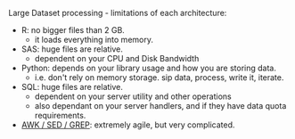 Large Dataset processing - limitations of each architecture:
- R: no bigger files than 2 GB.
  - it loads everything into memory.
- SAS: huge files are relative.
  - dependent on your CPU and Disk Bandwidth
- Python: depends on your library usage and how you are storing data.
  - i.e. don't rely on memory storage. sip data, process, write it, iterate.
- SQL: huge files are relative.
  - dependent on your server utility and other operations
  - also dependant on your server handlers, and if they have data quota requirements.
- [AWK / SED / GREP](https://adamdrake.com/command-line-tools-can-be-235x-faster-than-your-hadoop-cluster.html): extremely agile, but very complicated.
